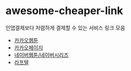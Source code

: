 # awesome-cheaper-link
인앱결제보다 저렴하게 결제할 수 있는 서비스 링크 모음


- [카카오웹툰](https://webtoon.kakao.com/)
- [카카오페이지](https://page.kakao.com/main)
- [네이버웹툰/네이버시리즈](https://series.naver.com/my/cookie/sellingList.nhn)
- [라프텔](https://laftel.net/point)

